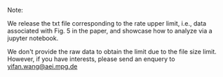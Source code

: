 Note:

We release the txt file corresponding to the rate upper limit, i.e., data associated with Fig. 5 in the paper, and showcase how to analyze via a jupyter notebook.

We don't provide the raw data to obtain the limit due to the file size limit. However, if you have interests, please send an enquery to yifan.wang@aei.mpg.de
